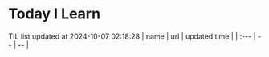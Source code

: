 # Today I Learn 
TIL list updated at 2024-10-07 02:18:28
| name | url | updated time |
| :--- | -- | -- |
